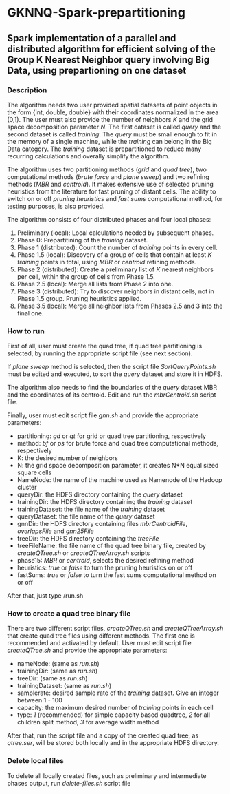# GKNNQ-Spark-prepartitioning

## Spark implementation of a parallel and distributed algorithm for efficient solving of the Group K Nearest Neighbor query involving Big Data, using prepartioning on one dataset

### Description
The algorithm needs two user provided spatial datasets of point objects in the form {int, double, double} with their coordinates normalized in the area (0,1).
The user must also provide the number of neighbors *K* and the grid space decomposition parameter *N*.
The first dataset is called *query* and the second dataset is called *training*. The *query* must be small enough to fit in the memory of a single machine, while the *training* can belong in the Big Data category.
The *training* dataset is prepartitioned to reduce many recurring calculations and overally simplify the algorithm.

The algorithm uses two partitioning methods (*grid* and *quad tree*), two computational methods (*brute force* and *plane sweep*) and two refining methods (*MBR* and *centroid*). It makes extensive use of selected pruning heuristics from the literature for fast pruning of distant cells.
The ability to switch on or off *pruning heuristics* and *fast sums* computational method, for testing purposes, is also provided.

The algorithm consists of four distributed phases and four local phases:
1. Preliminary (local): Local calculations needed by subsequent phases.
2. Phase 0: Prepartitining of the *training* dataset.
3. Phase 1 (distributed): Count the number of *training* points in every cell.
4. Phase 1.5 (local): Discovery of a group of cells that contain at least *K* *training* points in total, using *MBR* or *centroid* refining methods.
5. Phase 2 (distributed): Create a preliminary list of *K* nearest neighbors per cell, within the group of cells from Phase 1.5.
6. Phase 2.5 (local): Merge all lists from Phase 2 into one.
7. Phase 3 (distributed): Try to discover neighbors in distant cells, not in Phase 1.5 group. Pruning heuristics applied.
8. Phase 3.5 (local): Merge all neighbor lists from Phases 2.5 and 3 into the final one.

### How to run
First of all, user must create the quad tree, if quad tree partitioning is selected, by running the appropriate script file (see next section).

If *plane sweep* method is selected, then the script file *SortQueryPoints.sh* must be edited and executed, to sort the *query* dataset and store it in HDFS.

The algorithm also needs to find the boundaries of the *query* dataset MBR and the coordinates of its centroid. Edit and run the *mbrCentroid.sh* script file.

Finally, user must edit script file *gnn.sh* and provide the appropriate parameters:
- partitioning: *gd* or *qt* for grid or quad tree partitioning, respectively
- method: *bf* or *ps* for brute force and quad tree computational methods, respectively
- K: the desired number of neighbors
- N: the grid space decomposition parameter, it creates N\*N equal sized square cells
- NameNode: the name of the machine used as Namenode of the Hadoop cluster
- queryDir: the HDFS directory containing the *query* dataset
- trainingDir: the HDFS directory containing the *training* dataset
- trainingDataset: the file name of the *training* dataset
- queryDataset: the file name of the *query* dataset
- gnnDir: the HDFS directory containing files *mbrCentroidFile*, *overlapsFile* and *gnn25File*
- treeDir: the HDFS directory containing the *treeFile*
- treeFileName: the file name of the quad tree binary file, created by *createQTree.sh* or *createQTreeArray.sh* scripts
- phase15: *MBR* or *centroid*, selects the desired refining method
- heuristics: *true* or *false* to turn the pruning heuristics on or off
- fastSums: *true* or *false* to turn the fast sums computational method on or off

After that, just type /run.sh

### How to create a quad tree binary file
There are two different script files, *createQTree.sh* and *createQTreeArray.sh* that create quad tree files using different methods. The first one is recommended and activated by default.
User must edit script file *createQTree.sh* and provide the appropriate parameters:
- nameNode: (same as *run.sh*)
- trainingDir: (same as *run.sh*)
- treeDir: (same as *run.sh*)
- trainingDataset: (same as *run.sh*)
- samplerate: desired sample rate of the *training* dataset. Give an integer between 1 - 100
- capacity: the maximum desired number of *training* points in each cell
- type: *1* (recommended) for simple capacity based quadtree, *2* for all children split method, *3* for average width method

After that, run the script file and a copy of the created quad tree, as *qtree.ser*, will be stored both locally and in the appropriate HDFS directory.

### Delete local files
To delete all locally created files, such as preliminary and intermediate phases output, run *delete-files.sh* script file


